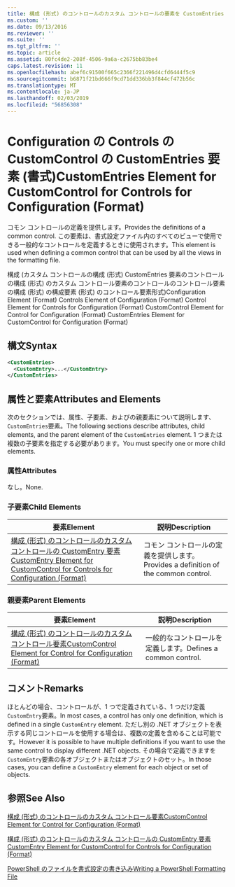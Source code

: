 ```yaml
---
title: 構成 (形式) のコントロールのカスタム コントロールの要素を CustomEntries |Microsoft Docs
ms.custom: ''
ms.date: 09/13/2016
ms.reviewer: ''
ms.suite: ''
ms.tgt_pltfrm: ''
ms.topic: article
ms.assetid: 80fc4de2-208f-4506-9a6a-c2675bb83be4
caps.latest.revision: 11
ms.openlocfilehash: abef6c91500f665c2366f221496d4cfd6444f5c9
ms.sourcegitcommit: b6871f21bd666f9cd71dd336bb3f844cf472b56c
ms.translationtype: MT
ms.contentlocale: ja-JP
ms.lasthandoff: 02/03/2019
ms.locfileid: "56856308"
---
```

# <a name="customentries-element-for-customcontrol-for-controls-for-configuration-format"></a><span data-ttu-id="a6093-102">Configuration の Controls の CustomControl の CustomEntries 要素 (書式)</span><span class="sxs-lookup"><span data-stu-id="a6093-102">CustomEntries Element for CustomControl for Controls for Configuration (Format)</span></span>

<span data-ttu-id="a6093-103">コモン コントロールの定義を提供します。</span><span class="sxs-lookup"><span data-stu-id="a6093-103">Provides the definitions of a common control.</span></span> <span data-ttu-id="a6093-104">この要素は、書式設定ファイル内のすべてのビューで使用できる一般的なコントロールを定義するときに使用されます。</span><span class="sxs-lookup"><span data-stu-id="a6093-104">This element is used when defining a common control that can be used by all the views in the formatting file.</span></span>

<span data-ttu-id="a6093-105">構成 (カスタム コントロールの構成 (形式) CustomEntries 要素のコントロールの構成 (形式) のカスタム コントロール要素のコントロールのコントロール要素の構成 (形式) の構成要素 (形式) のコントロール要素形式)</span><span class="sxs-lookup"><span data-stu-id="a6093-105">Configuration Element (Format) Controls Element of Configuration (Format) Control Element for Controls for Configuration (Format) CustomControl Element for Control for Configuration (Format) CustomEntries Element for CustomControl for Configuration (Format)</span></span>

## <a name="syntax"></a><span data-ttu-id="a6093-106">構文</span><span class="sxs-lookup"><span data-stu-id="a6093-106">Syntax</span></span>

```xml
<CustomEntries>
  <CustomEntry>...</CustomEntry>
</CustomEntries>

```

## <a name="attributes-and-elements"></a><span data-ttu-id="a6093-107">属性と要素</span><span class="sxs-lookup"><span data-stu-id="a6093-107">Attributes and Elements</span></span>

<span data-ttu-id="a6093-108">次のセクションでは、属性、子要素、およびの親要素について説明します、`CustomEntries`要素。</span><span class="sxs-lookup"><span data-stu-id="a6093-108">The following sections describe attributes, child elements, and the parent element of the `CustomEntries` element.</span></span> <span data-ttu-id="a6093-109">1 つまたは複数の子要素を指定する必要があります。</span><span class="sxs-lookup"><span data-stu-id="a6093-109">You must specify one or more child elements.</span></span>

### <a name="attributes"></a><span data-ttu-id="a6093-110">属性</span><span class="sxs-lookup"><span data-stu-id="a6093-110">Attributes</span></span>

<span data-ttu-id="a6093-111">なし。</span><span class="sxs-lookup"><span data-stu-id="a6093-111">None.</span></span>

### <a name="child-elements"></a><span data-ttu-id="a6093-112">子要素</span><span class="sxs-lookup"><span data-stu-id="a6093-112">Child Elements</span></span>

|<span data-ttu-id="a6093-113">要素</span><span class="sxs-lookup"><span data-stu-id="a6093-113">Element</span></span>|<span data-ttu-id="a6093-114">説明</span><span class="sxs-lookup"><span data-stu-id="a6093-114">Description</span></span>|
|-------------|-----------------|
|[<span data-ttu-id="a6093-115">構成 (形式) のコントロールのカスタム コントロールの CustomEntry 要素</span><span class="sxs-lookup"><span data-stu-id="a6093-115">CustomEntry Element for CustomControl for Controls for Configuration (Format)</span></span>](./customentry-element-for-customcontrol-for-controls-for-configuration-format.md)|<span data-ttu-id="a6093-116">コモン コントロールの定義を提供します。</span><span class="sxs-lookup"><span data-stu-id="a6093-116">Provides a definition of the common control.</span></span>|

### <a name="parent-elements"></a><span data-ttu-id="a6093-117">親要素</span><span class="sxs-lookup"><span data-stu-id="a6093-117">Parent Elements</span></span>

|<span data-ttu-id="a6093-118">要素</span><span class="sxs-lookup"><span data-stu-id="a6093-118">Element</span></span>|<span data-ttu-id="a6093-119">説明</span><span class="sxs-lookup"><span data-stu-id="a6093-119">Description</span></span>|
|-------------|-----------------|
|[<span data-ttu-id="a6093-120">構成 (形式) のコントロールのカスタム コントロール要素</span><span class="sxs-lookup"><span data-stu-id="a6093-120">CustomControl Element for Control for Configuration (Format)</span></span>](./customcontrol-element-for-control-for-controls-for-configuration-format.md)|<span data-ttu-id="a6093-121">一般的なコントロールを定義します。</span><span class="sxs-lookup"><span data-stu-id="a6093-121">Defines a common control.</span></span>|

## <a name="remarks"></a><span data-ttu-id="a6093-122">コメント</span><span class="sxs-lookup"><span data-stu-id="a6093-122">Remarks</span></span>

<span data-ttu-id="a6093-123">ほとんどの場合、コントロールが、1 つで定義されている、1 つだけ定義`CustomEntry`要素。</span><span class="sxs-lookup"><span data-stu-id="a6093-123">In most cases, a control has only one definition, which is defined in a single `CustomEntry` element.</span></span> <span data-ttu-id="a6093-124">ただし別の .NET オブジェクトを表示する同じコントロールを使用する場合は、複数の定義を含めることは可能です。</span><span class="sxs-lookup"><span data-stu-id="a6093-124">However it is possible to have multiple definitions if you want to use the same control to display different .NET objects.</span></span> <span data-ttu-id="a6093-125">その場合で定義できますを`CustomEntry`要素の各オブジェクトまたはオブジェクトのセット。</span><span class="sxs-lookup"><span data-stu-id="a6093-125">In those cases, you can define a `CustomEntry` element for each object or set of objects.</span></span>

## <a name="see-also"></a><span data-ttu-id="a6093-126">参照</span><span class="sxs-lookup"><span data-stu-id="a6093-126">See Also</span></span>

[<span data-ttu-id="a6093-127">構成 (形式) のコントロールのカスタム コントロール要素</span><span class="sxs-lookup"><span data-stu-id="a6093-127">CustomControl Element for Control for Configuration (Format)</span></span>](./customcontrol-element-for-control-for-controls-for-configuration-format.md)

[<span data-ttu-id="a6093-128">構成 (形式) のコントロールのカスタム コントロールの CustomEntry 要素</span><span class="sxs-lookup"><span data-stu-id="a6093-128">CustomEntry Element for CustomControl for Controls for Configuration (Format)</span></span>](./customentry-element-for-customcontrol-for-controls-for-configuration-format.md)

[<span data-ttu-id="a6093-129">PowerShell のファイルを書式設定の書き込み</span><span class="sxs-lookup"><span data-stu-id="a6093-129">Writing a PowerShell Formatting File</span></span>](./writing-a-powershell-formatting-file.md)
